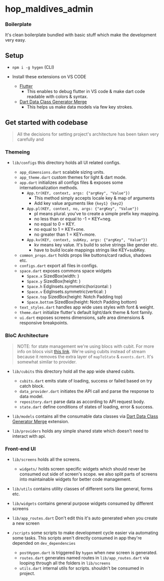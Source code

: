 # hop_maldives_admin

### Boilerplate

It's clean boilerplate bundled with basic stuff which make the development very easy.

## Setup

- `npm i -g hygen` (CLI)
- Install these extensions on VS CODE

  - [Flutter](https://marketplace.visualstudio.com/items?itemName=Dart-Code.flutter)
    - This enables to debug flutter in VS code & make dart code readable with colors & syntax.
  - [Dart Data Class Generator Merge](https://marketplace.visualstudio.com/items?itemName=hzgood.dart-data-class-generator)
    - This helps us make data models via few key strokes.


## Get started with codebase

> All the decisions for setting project's architecture has been taken very carefully and

### Themeing
- `lib/configs` this directory holds all UI related configs.

  - `app_dimensions.dart` scalable sizing units.
  - `app_theme.dart` custom themes for light & dart mode.
  - `app.dart` initializes all configs files & exposes some internationalization methods.
    - `App.tr(KEY, context, args: {"argKey", "Value"})`
      - This method simply accepts locale key & map of arguments
      - Add key value arguments like `{key1} {key2}`
    - `App.pl(KEY, context, no, args: {"argKey", "Value"})`
      - pl means plural. you've to create a simple prefix key mapping.
      - no less than or equal to -1 = KEY+neg.
      - no equal to 0 = KEY.
      - no equal to 1 = KEY+one.
      - no greater than 1 = KEY+more.
    - `App.kv(KEY, context, subKey, args: {"argKey", "Value"})`
      - kv means key value. It's build to solve strings like gender etc.
      - have to build locale mappings strings like KEY+subKey.
  - `common_props.dart` holds props like buttons/card radius, shadows etc.
  - `configs.dart` export all files in configs.
  - `space.dart` exposes commons space widgets
    - `Space.x` SizedBox(width: )
    - `Space.y` SizedBox(height: )
    - `Space.h` EdgInsets.symmetric(horizontal: )
    - `Space.v` EdgInsets.symmetric(vertical: )
    - `Space.top` SizedBox(height: Notch Padding top)
    - `Space.bottom` SizedBox(height: Notch Padding bottom)
  - `text_styles.dart` handles app wide uses styles with font & weight.
  - `theme.dart` initialize flutter's default light/dark theme & font family.
  - `ui.dart` exposes screens dimensions, safe area dimensions & responsive breakpoints.

### BloC Architecture

> NOTE: for state management we're using blocs with cubit. For more info on blocs visit [this link](https://pub.dev/packages/flutter_bloc). We're using cubits instead of stream because it removes the extra layer of `mapToState` & `events.dart`. It's somewhat similar to provider.

- `lib/cubits` this directory hold all the app wide shared cubits.

  - `cubits.dart` emits state of loading, success or failed based on try catch block.
  - `data_provider.dart` initiates the API call and parse the response to data model.
  - `repository.dart` parse data as according to API request body.
  - `state.dart` define conditions of states of loading, error & success.

- `lib/models` contains all the consumable data classes via [Dart Data Class Generator Merge](https://marketplace.visualstudio.com/items?itemName=hzgood.dart-data-class-generator) extension.
- `lib/providers` holds any simple shared state which doesn't need to interact with api.


### Front-end UI

- `lib/screens` holds all the screens.
  - `widgets/` holds screen specific widgets which should never be consumed out side of screen's scope. we also split parts of screens into maintainable widgets for better code management.

- `lib/utils` contains utility classes of different sorts like general, forms etc.
- `lib/widgets` contains general purpose widgets consumed by different screens
- `lib/app_routes.dart` Don't edit this it's auto generated when you create a new screen
- `/scripts` some scripts to make development cycle easier via automating some tasks. This scripts aren't directly consumed in app they're depended on `dev_dependencies`

  - `postHygen.dart` is triggered by `hygen` when new screen is generated.
  - `routes.dart` generates named routes in `lib/app_routes.dart` via looping through all the folders in `lib/screens`
  - `utils.dart` internal utils for scripts. shouldn't be consumed in project.